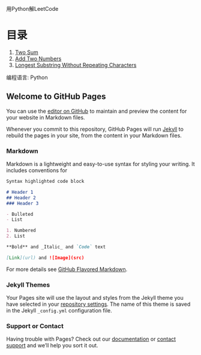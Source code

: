 用Python解LeetCode

# 目录
1. [Two Sum](https://aripio.github.io/LeetCode/TwoSum)
2. [Add Two Numbers](https://aripio.github.io/LeetCode/AddTwoNumbers)
3. [Longest Substring Without Repeating Characters](https://aripio.github.io/LeetCode/LongestSubstringWithoutRepeatingCharacters)

编程语言: Python

## Welcome to GitHub Pages

You can use the [editor on GitHub](https://github.com/aripio/LeetCode/edit/main/README.md) to maintain and preview the content for your website in Markdown files.

Whenever you commit to this repository, GitHub Pages will run [Jekyll](https://jekyllrb.com/) to rebuild the pages in your site, from the content in your Markdown files.

### Markdown

Markdown is a lightweight and easy-to-use syntax for styling your writing. It includes conventions for

```markdown
Syntax highlighted code block

# Header 1
## Header 2
### Header 3

- Bulleted
- List

1. Numbered
2. List

**Bold** and _Italic_ and `Code` text

[Link](url) and ![Image](src)
```

For more details see [GitHub Flavored Markdown](https://guides.github.com/features/mastering-markdown/).

### Jekyll Themes

Your Pages site will use the layout and styles from the Jekyll theme you have selected in your [repository settings](https://github.com/aripio/LeetCode/settings/pages). The name of this theme is saved in the Jekyll `_config.yml` configuration file.

### Support or Contact

Having trouble with Pages? Check out our [documentation](https://docs.github.com/categories/github-pages-basics/) or [contact support](https://support.github.com/contact) and we’ll help you sort it out.
